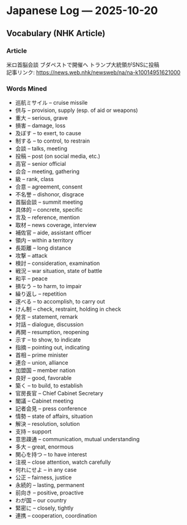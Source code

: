 # Japanese Log — 2025-10-20  
## Vocabulary (NHK Article)

### Article  
米ロ首脳会談 ブダペストで開催へ トランプ大統領がSNSに投稿  
記事リンク: https://news.web.nhk/newsweb/na/na-k10014951621000  

### Words Mined
- 巡航ミサイル – cruise missile  
- 供与 – provision, supply (esp. of aid or weapons)  
- 重大 – serious, grave  
- 損害 – damage, loss  
- 及ぼす – to exert, to cause  
- 制する – to control, to restrain  
- 会談 – talks, meeting  
- 投稿 – post (on social media, etc.)  
- 高官 – senior official  
- 会合 – meeting, gathering  
- 級 – rank, class  
- 合意 – agreement, consent  
- 不名誉 – dishonor, disgrace  
- 首脳会談 – summit meeting  
- 具体的 – concrete, specific  
- 言及 – reference, mention  
- 取材 – news coverage, interview  
- 補佐官 – aide, assistant officer  
- 領内 – within a territory  
- 長距離 – long distance  
- 攻撃 – attack  
- 検討 – consideration, examination  
- 戦況 – war situation, state of battle  
- 和平 – peace  
- 損なう – to harm, to impair  
- 繰り返し – repetition  
- 遂べる – to accomplish, to carry out  
- けん制 – check, restraint, holding in check  
- 発言 – statement, remark  
- 対話 – dialogue, discussion  
- 再開 – resumption, reopening  
- 示す – to show, to indicate  
- 指摘 – pointing out, indicating  
- 首相 – prime minister  
- 連合 – union, alliance  
- 加盟国 – member nation  
- 良好 – good, favorable  
- 築く – to build, to establish  
- 官房長官 – Chief Cabinet Secretary  
- 閣議 – Cabinet meeting  
- 記者会見 – press conference  
- 情勢 – state of affairs, situation  
- 解決 – resolution, solution  
- 支持 – support  
- 意思疎通 – communication, mutual understanding  
- 多大 – great, enormous  
- 関心を持つ – to have interest  
- 注視 – close attention, watch carefully  
- 何れにせよ – in any case  
- 公正 – fairness, justice  
- 永続的 – lasting, permanent  
- 前向き – positive, proactive  
- わが国 – our country  
- 緊密に – closely, tightly  
- 連携 – cooperation, coordination  
